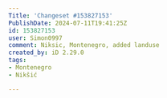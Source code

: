 ```yaml
---
Title: 'Changeset #153827153'
PublishDate: 2024-07-11T19:41:25Z
id: 153827153
user: Simon0997
comment: Niksic, Montenegro, added landuse
created_by: iD 2.29.0
tags:
- Montenegro
- Nikšić

---
```

